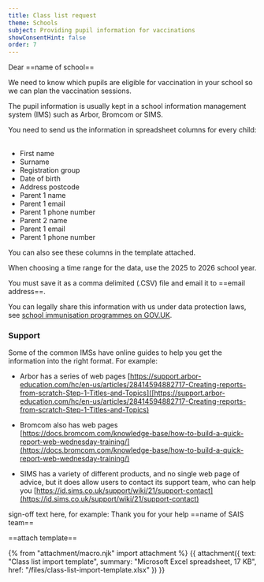 ```yaml
---
title: Class list request
theme: Schools
subject: Providing pupil information for vaccinations
showConsentHint: false
order: 7
---
```


Dear ==name of school== 
 
We need to know which pupils are eligible for vaccination in your school so we can plan the vaccination sessions.  
 
The pupil information is usually kept in a school information management system (IMS) such as Arbor, Bromcom or SIMS. 
 
You need to send us the information in spreadsheet columns for every child: 
  
- First name 
- Surname 
- Registration group 
- Date of birth 
- Address postcode 
- Parent 1 name 
- Parent 1 email 
- Parent 1 phone number 
- Parent 2 name 
- Parent 1 email 
- Parent 1 phone number 
 
You can also see these columns in the template attached. 
 
When choosing a time range for the data, use the 2025 to 2026 school year. 
 
You must save it as a comma delimited (.CSV) file and email it to ==email address==.

You can legally share this information with us under data protection laws, see [school immunisation programmes on GOV.UK](https://www.gov.uk/guidance/data-protection-in-schools/sharing-personal-data#school-immunisation-programmes).

 
### Support 
 
Some of the common IMSs have online guides to help you get the information into the right format. For example: 
 
- Arbor has a series of web pages 
[https://support.arbor-education.com/hc/en-us/articles/28414594882717-Creating-reports-from-scratch-Step-1-Titles-and-Topics]([https://support.arbor-education.com/hc/en-us/articles/28414594882717-Creating-reports-from-scratch-Step-1-Titles-and-Topics)  
 
- Bromcom also has web pages  
[https://docs.bromcom.com/knowledge-base/how-to-build-a-quick-report-web-wednesday-training/](https://docs.bromcom.com/knowledge-base/how-to-build-a-quick-report-web-wednesday-training/)  
 
- SIMS has a variety of different products, and no single web page of advice, but it does allow users to contact its support team, who can help you
[https://id.sims.co.uk/support/wiki/21/support-contact](https://id.sims.co.uk/support/wiki/21/support-contact)  

sign-off text here, for example: Thank you for your help
==name of SAIS team== 
 
==attach template==

{% from "attachment/macro.njk" import attachment %}
{{ attachment({
  text: "Class list import template",
  summary: "Microsoft Excel spreadsheet, 17 KB",
  href: "/files/class-list-import-template.xlsx"
}) }}
